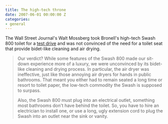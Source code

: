 ```yaml
---
title: The high-tech throne
date: 2007-06-01 00:00:00 Z
categories:
- general
---
```


The Wall Street Journal's Walt Mossberg took Bronell's high-tech Swash 800 toilet for a [test drive](http://online.wsj.com/public/article/SB115629301123242867-RoWqw9OCR9_xUvxyiRWyJAjydA8_20070823.html?mod=blogs) and was not convinced of the need for a toilet seat that provide bidet-like cleaning and air drying.

> Our verdict? While some features of the Swash 800 made our sit-down experience more of a luxury, we were unconvinced by its bidet-like cleaning and drying process. In particular, the air dryer was ineffective, just like those annoying air dryers for hands in public bathrooms. That meant you either had to remain seated a long time or resort to toilet paper, the low-tech commodity the Swash is supposed to surpass.
> 
> Also, the Swash 800 must plug into an electrical outlet, something most bathrooms don't have behind the toilet. So, you have to hire an electrician to install one, or use a long, ugly extension cord to plug the Swash into an outlet near the sink or vanity.
